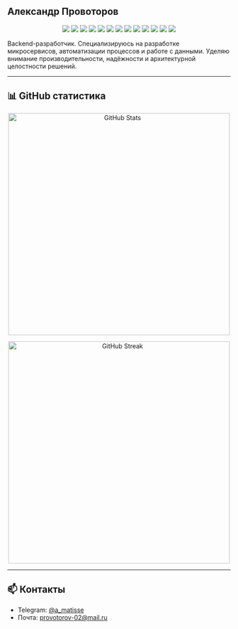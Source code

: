 ## Александр Провоторов

<p align="center">
  <img src="https://img.shields.io/badge/Java-17-blue?logo=java&logoColor=white" />
  <img src="https://img.shields.io/badge/Spring-Framework-6DB33F?logo=spring&logoColor=white" />
  <img src="https://img.shields.io/badge/PostgreSQL-316192?logo=postgresql&logoColor=white" />
  <img src="https://img.shields.io/badge/YDB-005BBB?logoColor=white" />
  <img src="https://img.shields.io/badge/ClickHouse-FFCC00?logo=clickhouse&logoColor=black" />
  <img src="https://img.shields.io/badge/Docker-2496ED?logo=docker&logoColor=white" />
  <img src="https://img.shields.io/badge/Kubernetes-326CE5?logo=kubernetes&logoColor=white" />
  <img src="https://img.shields.io/badge/Apache%20Kafka-231F20?logo=apachekafka&logoColor=white" />
  <img src="https://img.shields.io/badge/gRPC-3E99E6?logo=grpc&logoColor=white" />
  <img src="https://img.shields.io/badge/REST%20API-02569B?logo=http&logoColor=white" />
  <img src="https://img.shields.io/badge/GraphQL-E10098?logo=graphql&logoColor=white" />
  <img src="https://img.shields.io/badge/Telegram%20Bot-26A5E4?logo=telegram&logoColor=white" />
  <img src="https://img.shields.io/badge/Git-F05032?logo=git&logoColor=white" />
</p>

Backend-разработчик. Специализируюсь на разработке микросервисов, автоматизации процессов и работе с данными. Уделяю внимание производительности, надёжности и архитектурной целостности решений.

---

## 📊 GitHub статистика

<p align="center">
  <img width="500" src="https://github-readme-stats.vercel.app/api?username=SeeMemes&show_icons=true&theme=dark&hide_title=true" alt="GitHub Stats" />
</p>

<p align="center">
  <a href="https://git.io/streak-stats">
    <img width="500" src="https://streak-stats.demolab.com/?user=SeeMemes&theme=dark&hide_title=true" alt="GitHub Streak" />
  </a>
</p>

---

## 📫 Контакты

- Telegram: [@a_matisse](https://t.me/a_matisse)
- Почта: provotorov-02@mail.ru
